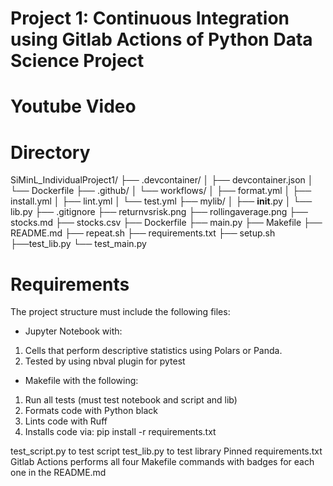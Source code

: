 # Project 1: Continuous Integration using Gitlab Actions of Python Data Science Project

# Youtube Video

# Directory
SiMinL_IndividualProject1/
├── .devcontainer/
│   ├── devcontainer.json
│   └── Dockerfile
├── .github/
│   └── workflows/
│       ├── format.yml
│       ├── install.yml
│       ├── lint.yml
│       └── test.yml
├── mylib/
│   ├── __init__.py
│   └── lib.py
├── .gitignore
├── returnvsrisk.png
├── rollingaverage.png
├── stocks.md
├── stocks.csv
├── Dockerfile
├── main.py
├── Makefile
├── README.md
├── repeat.sh
├── requirements.txt
├── setup.sh
├──test_lib.py
└── test_main.py

# Requirements
The project structure must include the following files:
- Jupyter Notebook with: 
1. Cells that perform descriptive statistics using Polars or Panda.
2. Tested by using nbval plugin for pytest
- Makefile with the following:
1. Run all tests (must test notebook and script and lib)
2. Formats code with Python black
3. Lints code with Ruff
4. Installs code via:  pip install -r requirements.txt

test_script.py to test script
test_lib.py to test library
Pinned requirements.txt
Gitlab Actions performs all four Makefile commands with badges for each one in the README.md

